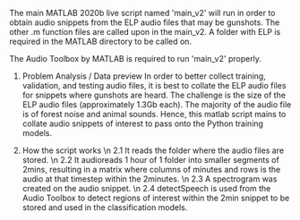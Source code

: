 The main MATLAB 2020b live script named 'main_v2' will run in order to obtain audio snippets from the ELP audio files that may be gunshots. 
The other .m function files are called upon in the main_v2.
A folder with ELP is required in the MATLAB directory to be called on. 

The Audio Toolbox by MATLAB is required to run 'main_v2' properly. 

1. Problem Analysis / Data preview
In order to better collect training, validation, and testing audio files, it is best to collate the ELP audio files for snippets where gunshots are heard.
The challenge is the size of the ELP audio files (approximately 1.3Gb each). The majority of the audio file is of forest noise and animal sounds. 
Hence, this matlab script mains to collate audio snippets of interest to pass onto the Python training models.

2. How the script works
\n 2.1 It reads the folder where the audio files are stored. 
\n 2.2 It audioreads 1 hour of 1 folder into smaller segments of 2mins, resulting in a matrix where columns of minutes and rows is the audio at that timestep within the 2minutes.
\n 2.3 A spectrogram was created on the audio snippet.
\n 2.4 detectSpeech is used from the Audio Toolbox to detect regions of interest within the 2min snippet to be stored and used in the classification models. 
